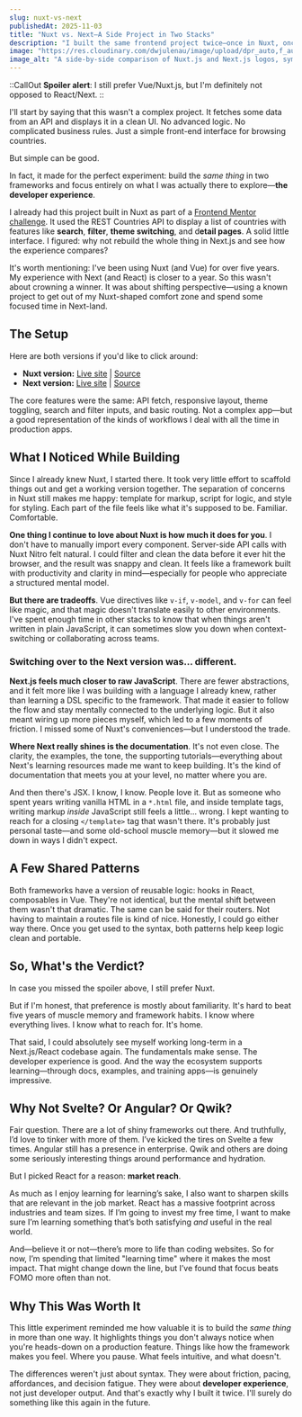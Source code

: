 ```yaml
---
slug: nuxt-vs-next
publishedAt: 2025-11-03
title: "Nuxt vs. Next—A Side Project in Two Stacks"
description: "I built the same frontend project twice—once in Nuxt, once in Next—not to pick a winner, but to explore how each one shapes the developer experience. Spoiler: I still like Nuxt. But I get the hype around React."
image: "https://res.cloudinary.com/dwjulenau/image/upload/dpr_auto,f_auto,fl_progressive,q_auto/v1746029455/josh-portfolio/assets_task_01jt3qb0ctfw2by32pxck2jszd_1746029408_img_0.webp"
image_alt: "A side-by-side comparison of Nuxt.js and Next.js logos, symbolizing the exploration of two frameworks."
---
```

::CallOut
<strong>Spoiler alert</strong>: I still prefer Vue/Nuxt.js, but I'm definitely not opposed to React/Next.
::

I'll start by saying that this wasn't a complex project. It fetches some data from an API and displays it in a clean UI. No advanced logic. No complicated business rules. Just a simple front-end interface for browsing countries.

But simple can be good.

In fact, it made for the perfect experiment: build the *same thing* in two frameworks and focus entirely on what I was actually there to explore&mdash;**the developer experience**.

I already had this project built in Nuxt as part of a [Frontend Mentor challenge](https://www.frontendmentor.io/challenges/rest-countries-api-with-color-theme-switcher-5cacc469fec04111f7b848ca). It used the REST Countries API to display a list of countries with features like <strong>search</strong>, <strong>filter</strong>, <strong>theme switching</strong>, and d<strong>etail pages</strong>. A solid little interface. I figured: why not rebuild the whole thing in Next.js and see how the experience compares?

It's worth mentioning: I've been using Nuxt (and Vue) for over five years. My experience with Next (and React) is closer to a year. So this wasn't about crowning a winner. It was about shifting perspective&mdash;using a known project to get out of my Nuxt-shaped comfort zone and spend some focused time in Next-land.


## The Setup

Here are both versions if you'd like to click around:

- **Nuxt version:** [Live site](https://somecallmejosh-nuxt-countries.netlify.app/) | [Source](https://github.com/somecallmejosh/nuxt-rest-countries)
- **Next version:** [Live site](https://somecallmejosh-next-countries.netlify.app/) | [Source](https://github.com/somecallmejosh/rest-maps)

The core features were the same:
API fetch, responsive layout, theme toggling, search and filter inputs, and basic routing. Not a complex app&mdash;but a good representation of the kinds of workflows I deal with all the time in production apps.

## What I Noticed While Building

Since I already knew Nuxt, I started there. It took very little effort to scaffold things out and get a working version together. The separation of concerns in Nuxt still makes me happy: template for markup, script for logic, and style for styling. Each part of the file feels like what it's supposed to be. Familiar. Comfortable.

<strong>One thing I continue to love about Nuxt is how much it does for you</strong>. I don't have to manually import every component. Server-side API calls with Nuxt Nitro felt natural. I could filter and clean the data before it ever hit the browser, and the result was snappy and clean. It feels like a framework built with productivity and clarity in mind&mdash;especially for people who appreciate a structured mental model.

<strong>But there are tradeoffs</strong>. Vue directives like `v-if`, `v-model`, and `v-for` can feel like magic, and that magic doesn't translate easily to other environments. I've spent enough time in other stacks to know that when things aren't written in plain JavaScript, it can sometimes slow you down when context-switching or collaborating across teams.

### Switching over to the Next version was… different.

<strong>Next.js feels much closer to raw JavaScript</strong>. There are fewer abstractions, and it felt more like I was building with a language I already knew, rather than learning a DSL specific to the framework. That made it easier to follow the flow and stay mentally connected to the underlying logic. But it also meant wiring up more pieces myself, which led to a few moments of friction. I missed some of Nuxt's conveniences&mdash;but I understood the trade.

<strong>Where Next really shines is the documentation</strong>. It's not even close. The clarity, the examples, the tone, the supporting tutorials&mdash;everything about Next's learning resources made me want to keep building. It's the kind of documentation that meets you at your level, no matter where you are.

And then there's JSX. I know, I know. People love it. But as someone who spent years writing vanilla HTML in a `*.html` file, and inside template tags, writing markup *inside* JavaScript still feels a little... wrong. I kept wanting to reach for a closing `</template>` tag that wasn't there. It's probably just personal taste&mdash;and some old-school muscle memory&mdash;but it slowed me down in ways I didn't expect.

## A Few Shared Patterns

Both frameworks have a version of reusable logic: hooks in React, composables in Vue. They're not identical, but the mental shift between them wasn't that dramatic. The same can be said for their routers. Not having to maintain a routes file is kind of nice. Honestly, I could go either way there. Once you get used to the syntax, both patterns help keep logic clean and portable.

## So, What's the Verdict?

In case you missed the spoiler above, I still prefer Nuxt.

But if I'm honest, that preference is mostly about familiarity. It's hard to beat five years of muscle memory and framework habits. I know where everything lives. I know what to reach for. It's home.

That said, I could absolutely see myself working long-term in a Next.js/React codebase again. The fundamentals make sense. The developer experience is good. And the way the ecosystem supports learning&mdash;through docs, examples, and training apps&mdash;is genuinely impressive.

## Why Not Svelte? Or Angular? Or Qwik?

Fair question. There are a lot of shiny frameworks out there. And truthfully, I’d love to tinker with more of them. I’ve kicked the tires on Svelte a few times. Angular still has a presence in enterprise. Qwik and others are doing some seriously interesting things around performance and hydration.

But I picked React for a reason: **market reach**.

As much as I enjoy learning for learning’s sake, I also want to sharpen skills that are relevant in the job market. React has a massive footprint across industries and team sizes. If I’m going to invest my free time, I want to make sure I’m learning something that’s both satisfying *and* useful in the real world.

And&mdash;believe it or not&mdash;there’s more to life than coding websites. So for now, I’m spending that limited "learning time" where it makes the most impact. That might change down the line, but I’ve found that focus beats FOMO more often than not.


## Why This Was Worth It

This little experiment reminded me how valuable it is to build the *same thing* in more than one way. It highlights things you don't always notice when you're heads-down on a production feature. Things like how the framework makes you feel. Where you pause. What feels intuitive, and what doesn't.

The differences weren't just about syntax. They were about friction, pacing, affordances, and decision fatigue. They were about **developer experience**, not just developer output. And that's exactly why I built it twice. I'll surely do something like this again in the future.
